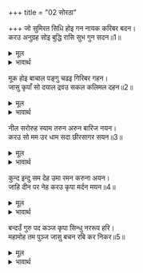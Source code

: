 +++
title = "02 सोरठा"

+++
जो सुमिरत सिधि होइ गन नायक करिबर बदन।  
करउ अनुग्रह सोइ बुद्धि रासि सुभ गुन सदन॥1॥  

<details><summary>मूल</summary>

जो सुमिरत सिधि होइ गन नायक करिबर बदन।  
करउ अनुग्रह सोइ बुद्धि रासि सुभ गुन सदन॥1॥  
</details>

<details><summary>भावार्थ</summary>

जिन्हें स्मरण करने से सब कार्य सिद्ध होते हैं, जो गणों के स्वामी और सुन्दर हाथी के मुख वाले हैं, वे ही बुद्धि के राशि और शुभ गुणों के धाम (श्री गणेशजी) मुझ पर कृपा करें॥1॥  
</details>

मूक होइ बाचाल पङ्गु चढइ गिरिबर गहन।  
जासु कृपाँ सो दयाल द्रवउ सकल कलिमल दहन॥2॥  

<details><summary>मूल</summary>

मूक होइ बाचाल पङ्गु चढइ गिरिबर गहन।  
जासु कृपाँ सो दयाल द्रवउ सकल कलिमल दहन॥2॥  
</details>

<details><summary>भावार्थ</summary>

जिनकी कृपा से गूँगा बहुत सुन्दर बोलने वाला हो जाता है और लँगडा-लूला दुर्गम पहाड पर चढ जाता है, वे कलियुग के सब पापों को जला डालने वाले दयालु (भगवान) मुझ पर द्रवित हों (दया करें)॥2॥  
</details>

नील सरोरुह स्याम तरुन अरुन बारिज नयन।  
करउ सो मम उर धाम सदा छीरसागर सयन॥3॥  

<details><summary>मूल</summary>

नील सरोरुह स्याम तरुन अरुन बारिज नयन।  
करउ सो मम उर धाम सदा छीरसागर सयन॥3॥  
</details>

<details><summary>भावार्थ</summary>

जो नीलकमल के समान श्यामवर्ण हैं, पूर्ण खिले हुए लाल कमल के समान जिनके नेत्र हैं और जो सदा क्षीरसागर पर शयन करते हैं, वे भगवान्‌ (नारायण) मेरे हृदय में निवास करें॥3॥  
</details>

कुन्द इन्दु सम देह उमा रमन करुना अयन।  
जाहि दीन पर नेह करउ कृपा मर्दन मयन॥4॥  

<details><summary>मूल</summary>

कुन्द इन्दु सम देह उमा रमन करुना अयन।  
जाहि दीन पर नेह करउ कृपा मर्दन मयन॥4॥  
</details>

<details><summary>भावार्थ</summary>

जिनका कुन्द के पुष्प और चन्द्रमा के समान (गौर) शरीर है, जो पार्वतीजी के प्रियतम और दया के धाम हैं और जिनका दीनों पर स्नेह है, वे कामदेव का मर्दन करने वाले (शङ्करजी) मुझ पर कृपा करें॥4॥
</details>

बन्दउँ गुरु पद कञ्ज कृपा सिन्धु नररूप हरि।  
महामोह तम पुञ्ज जासु बचन रबि कर निकर॥5॥  

<details><summary>मूल</summary>

बन्दउँ गुरु पद कञ्ज कृपा सिन्धु नररूप हरि।  
महामोह तम पुञ्ज जासु बचन रबि कर निकर॥5॥  
</details>

<details><summary>भावार्थ</summary>

मैं उन गुरु महाराज के चरणकमल की वन्दना करता हूँ, जो कृपा के समुद्र और नर रूप में श्री हरि ही हैं और जिनके वचन महामोह रूपी घने अन्धकार का नाश करने के लिए सूर्य किरणों के समूह हैं॥5॥  
</details>



